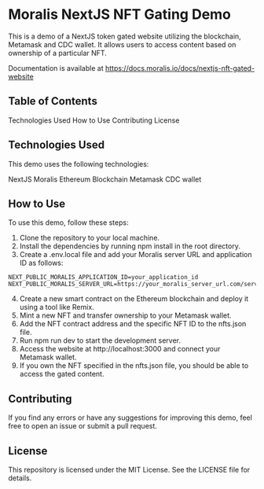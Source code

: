 # Moralis NextJS NFT Gating Demo
This is a demo of a NextJS token gated website utilizing the blockchain, Metamask and CDC wallet. It allows users to access content based on ownership of a particular NFT.

Documentation is available at https://docs.moralis.io/docs/nextjs-nft-gated-website


## Table of Contents
Technologies Used
How to Use
Contributing
License

## Technologies Used
This demo uses the following technologies:

NextJS
Moralis
Ethereum Blockchain
Metamask
CDC wallet


## How to Use
To use this demo, follow these steps:

1. Clone the repository to your local machine.
2. Install the dependencies by running npm install in the root directory.
3. Create a .env.local file and add your Moralis server URL and application ID as follows:

```
NEXT_PUBLIC_MORALIS_APPLICATION_ID=your_application_id
NEXT_PUBLIC_MORALIS_SERVER_URL=https://your_moralis_server_url.com/server
```

4. Create a new smart contract on the Ethereum blockchain and deploy it using a tool like Remix.
5. Mint a new NFT and transfer ownership to your Metamask wallet.
6. Add the NFT contract address and the specific NFT ID to the nfts.json file.
7. Run npm run dev to start the development server.
8. Access the website at http://localhost:3000 and connect your Metamask wallet.
9. If you own the NFT specified in the nfts.json file, you should be able to access the gated content.

## Contributing
If you find any errors or have any suggestions for improving this demo, feel free to open an issue or submit a pull request.


## License
This repository is licensed under the MIT License. See the LICENSE file for details.






